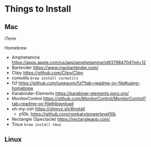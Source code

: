 # Things to Install

## Mac

iTerm

Homebrew
* Amphetamine https://apps.apple.com/us/app/amphetamine/id937984704?mt=12
* Bartender https://www.macbartender.com/
* Clipy https://github.com/Clipy/Clipy
* coreutils `brew install coreutils`
* fzf https://github.com/junegunn/fzf?tab=readme-ov-file#using-homebrew
* Karabinder-Elements https://karabiner-elements.pqrs.org/
* MonitorControl https://github.com/MonitorControl/MonitorControl?tab=readme-ov-file#download
* oh-my-zsh https://ohmyz.sh/#install
  * p10k: https://github.com/romkatv/powerlevel10k
* Rectangle (Spectacle) https://rectangleapp.com/
* Tmux `brew install tmux`

## Linux

